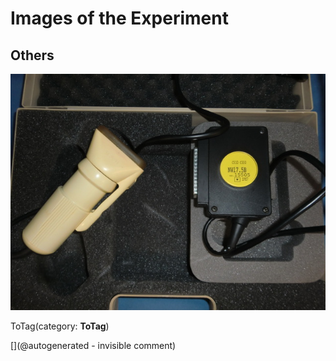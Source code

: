 # Images of the Experiment

## Others

![](/include/ebay/kretz/probes/NW17.5B--item_p_206169.jpeg)

ToTag(category: __ToTag__)



[](@autogenerated - invisible comment)